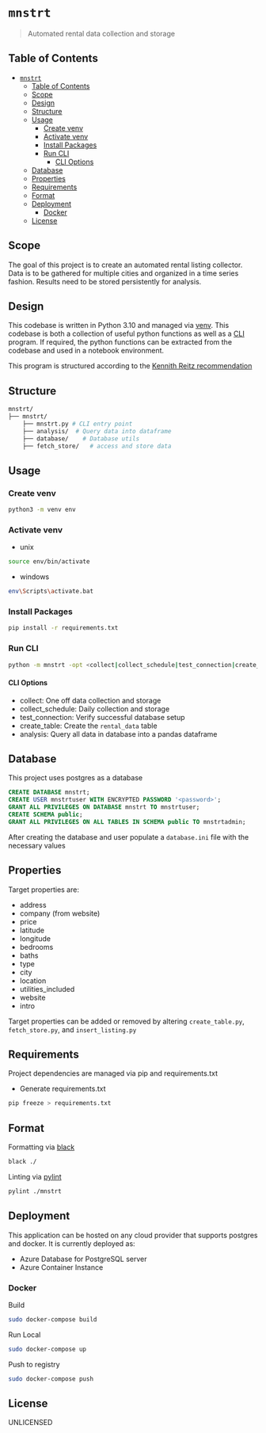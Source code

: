 # `mnstrt`

> Automated rental data collection and storage

## Table of Contents

- [`mnstrt`](#mnstrt)
  - [Table of Contents](#table-of-contents)
  - [Scope](#scope)
  - [Design](#design)
  - [Structure](#structure)
  - [Usage](#usage)
    - [Create venv](#create-venv)
    - [Activate venv](#activate-venv)
    - [Install Packages](#install-packages)
    - [Run CLI](#run-cli)
      - [CLI Options](#cli-options)
  - [Database](#database)
  - [Properties](#properties)
  - [Requirements](#requirements)
  - [Format](#format)
  - [Deployment](#deployment)
    - [Docker](#docker)
  - [License](#license)

## Scope

The goal of this project is to create an automated rental listing collector. Data is to be gathered for multiple cities and organized in a time series fashion. Results need to be stored persistently for analysis.

## Design

This codebase is written in Python 3.10 and managed via [venv](https://docs.python.org/3/tutorial/venv.html). This codebase is both a collection of useful python functions as well as a [CLI](https://click.palletsprojects.com/en/7.x/) program. If required, the python functions can be extracted from the codebase and used in a notebook environment.

This program is structured according to the [Kennith Reitz recommendation](https://docs.python-guide.org/writing/structure/)

## Structure

```bash
mnstrt/
├── mnstrt/
    ├── mnstrt.py # CLI entry point
    ├── analysis/  # Query data into dataframe
    ├── database/    # Database utils
    ├── fetch_store/   # access and store data

```

## Usage

### Create venv

```bash
python3 -m venv env
```

### Activate venv

- unix

```bash
source env/bin/activate
```

- windows

```bash
env\Scripts\activate.bat
```

### Install Packages

```bash
pip install -r requirements.txt
```

### Run CLI

```bash
python -m mnstrt -opt <collect|collect_schedule|test_connection|create_table|analysis>
```

#### CLI Options

- collect: One off data collection and storage
- collect_schedule: Daily collection and storage
- test_connection: Verify successful database setup
- create_table: Create the `rental_data` table
- analysis: Query all data in database into a pandas dataframe

## Database

This project uses postgres as a database

```sql
CREATE DATABASE mnstrt;
CREATE USER mnstrtuser WITH ENCRYPTED PASSWORD '<password>';
GRANT ALL PRIVILEGES ON DATABASE mnstrt TO mnstrtuser;
CREATE SCHEMA public;
GRANT ALL PRIVILEGES ON ALL TABLES IN SCHEMA public TO mnstrtadmin;
```

After creating the database and user populate a `database.ini` file with the necessary values

## Properties

Target properties are:

- address
- company (from website)
- price
- latitude
- longitude
- bedrooms
- baths
- type
- city
- location
- utilities_included
- website
- intro

Target properties can be added or removed by altering `create_table.py`, `fetch_store.py`, and `insert_listing.py`

## Requirements

Project dependencies are managed via pip and requirements.txt

- Generate requirements.txt

```bash
pip freeze > requirements.txt
```

## Format

Formatting via [black](https://github.com/psf/black)

```bash
black ./
```

Linting via [pylint](https://www.pylint.org/)

```bash
pylint ./mnstrt
```

## Deployment

This application can be hosted on any cloud provider that supports postgres and docker. It is currently deployed as:

- Azure Database for PostgreSQL server
- Azure Container Instance

### Docker

Build

```bash
sudo docker-compose build
```

Run Local

```bash
sudo docker-compose up
```

Push to registry

```bash
sudo docker-compose push
```

## License

UNLICENSED

